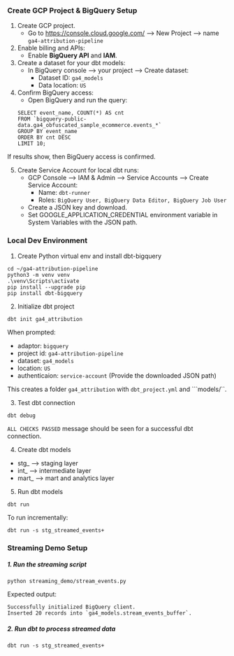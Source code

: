 ### Create GCP Project & BigQuery Setup
1. Create GCP project.
    - Go to https://console.cloud.google.com/ --> New Project --> name `ga4-attribution-pipeline`
2. Enable billing and APIs:
    - Enable **BigQuery API** and **IAM**.
3. Create a dataset for your dbt models:
    - In BigQuery console --> your project --> Create dataset:
        - Dataset ID: `ga4_models`
        - Data location: `US`
4. Confirm BigQuery access:
    - Open BigQuery and run the query:
    ```
    SELECT event_name, COUNT(*) AS cnt
    FROM `bigquery-public-data.ga4_obfuscated_sample_ecommerce.events_*`
    GROUP BY event_name
    ORDER BY cnt DESC
    LIMIT 10;
    ```

If results show, then BigQuery access is confirmed. 

5. Create Service Account for local dbt runs:
    - GCP Console --> IAM & Admin --> Service Accounts --> Create Service Account:
        - Name: ```dbt-runner```
        - Roles: ```BigQuery User, BigQuery Data Editor, BigQuery Job User```
    - Create a JSON key and download. 
    - Set GOOGLE_APPLICATION_CREDENTIAL environment variable in System Variables with the JSON path.

### Local Dev Environment

1. Create Python virtual env and install dbt-bigquery
```
cd ~/ga4-attribution-pipeline
python3 -m venv venv
.\venv\Scripts\activate
pip install --upgrade pip
pip install dbt-bigquery
```

2. Initialize dbt project 
```
dbt init ga4_attribution
```

When prompted: 
- adaptor: ```bigquery```
- project id: ```ga4-attribution-pipeline```
- dataset: ```ga4_models```
- location: ```US```
- authenticaion: ```service-account``` (Provide the downloaded JSON path)

This creates a folder ```ga4_attribution``` with ```dbt_project.yml``` and ```models/``.

3. Test dbt connection
```
dbt debug
```

```ALL CHECKS PASSED``` message should be seen for a successful dbt connection. 

4. Create dbt models
- stg_ --> staging layer
- int_ --> intermediate layer
- mart_ --> mart and analytics layer

5. Run dbt models
```
dbt run
```

To run incrementally: 
```
dbt run -s stg_streamed_events+
```

### Streaming Demo Setup
##### 1. Run the streaming script
```
python streaming_demo/stream_events.py
```

Expected output:
```
Successfully initialized BigQuery client.
Inserted 20 records into `ga4_models.stream_events_buffer`.
```

##### 2. Run dbt to process streamed data
```
dbt run -s stg_streamed_events+
```

